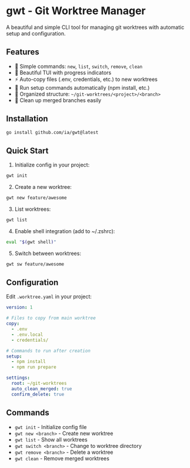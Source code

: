 # gwt - Git Worktree Manager

A beautiful and simple CLI tool for managing git worktrees with automatic setup and configuration.

## Features

- 🎯 Simple commands: `new`, `list`, `switch`, `remove`, `clean`
- 🎨 Beautiful TUI with progress indicators
- ⚡ Auto-copy files (.env, credentials, etc.) to new worktrees
- 🔧 Run setup commands automatically (npm install, etc.)
- 📁 Organized structure: `~/git-worktrees/<project>/<branch>`
- 🧹 Clean up merged branches easily

## Installation

```bash
go install github.com/ia/gwt@latest
```

## Quick Start

1. Initialize config in your project:
```bash
gwt init
```

2. Create a new worktree:
```bash
gwt new feature/awesome
```

3. List worktrees:
```bash
gwt list
```

4. Enable shell integration (add to ~/.zshrc):
```bash
eval "$(gwt shell)"
```

5. Switch between worktrees:
```bash
gwt sw feature/awesome
```

## Configuration

Edit `.worktree.yaml` in your project:

```yaml
version: 1

# Files to copy from main worktree
copy:
  - .env
  - .env.local
  - credentials/

# Commands to run after creation
setup:
  - npm install
  - npm run prepare

settings:
  root: ~/git-worktrees
  auto_clean_merged: true
  confirm_delete: true
```

## Commands

- `gwt init` - Initialize config file
- `gwt new <branch>` - Create new worktree
- `gwt list` - Show all worktrees
- `gwt switch <branch>` - Change to worktree directory
- `gwt remove <branch>` - Delete a worktree
- `gwt clean` - Remove merged worktrees